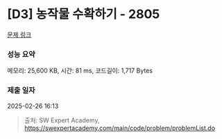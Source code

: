# [D3] 농작물 수확하기 - 2805 

[문제 링크](https://swexpertacademy.com/main/code/problem/problemDetail.do?contestProbId=AV7GLXqKAWYDFAXB) 

### 성능 요약

메모리: 25,600 KB, 시간: 81 ms, 코드길이: 1,717 Bytes

### 제출 일자

2025-02-26 16:13



> 출처: SW Expert Academy, https://swexpertacademy.com/main/code/problem/problemList.do